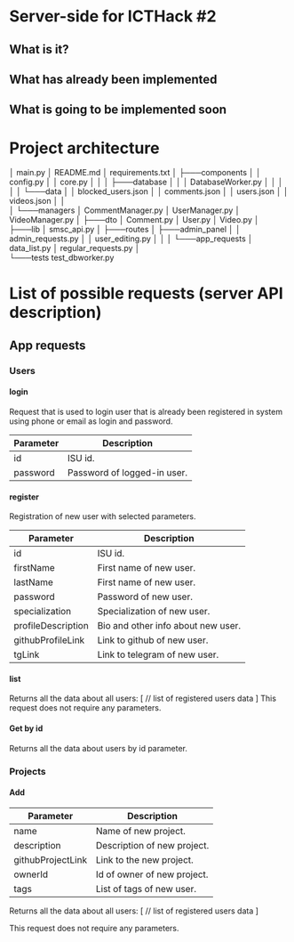 # Server-side for ICTHack #2

## What is it?

## What has already been implemented

## What is going to be implemented soon

# Project architecture
│   main.py
│   README.md
│   requirements.txt
│
├───components
│   │   config.py
│   │   core.py
│   │
│   ├───database
│   │   │   DatabaseWorker.py
│   │   │
│   │   └───data
│   │           blocked_users.json
│   │           comments.json
│   │           users.json
│   │           videos.json
│   │    
│   └───managers
│           CommentManager.py
│           UserManager.py
│           VideoManager.py
│
├───dto
│       Comment.py
│       User.py
│       Video.py
│    
├───lib
│       smsc_api.py
│
├───routes
│   ├───admin_panel
│   │       admin_requests.py
│   │       user_editing.py
│   │
│   └───app_requests
│           data_list.py
│           regular_requests.py
│       
└───tests
test_dbworker.py

# List of possible requests (server API description)

## App requests

### Users

#### login

Request that is used to login user that is already been registered in system using phone or email as login and password.

Parameter | Description
----------|-------
id        | ISU id.
password  | Password of logged-in user.

#### register

Registration of new user with selected parameters.

Parameter          | Description
-------------------|-------
id                 | ISU id.
firstName          | First name of new user.
lastName           | First name of new user.
password           | Password of new user.  
specialization     | Specialization of new user.
profileDescription | Bio and other info about new user.
githubProfileLink  | Link to github of new user.
tgLink             | Link to telegram of new user.

#### list

Returns all the data about all users:
[
// list of registered users data
]
This request does not require any parameters.

#### Get by id

Returns all the data about users by id parameter.

### Projects

#### Add

Parameter          | Description
-------------------|-------
name               | Name of new project.
description        | Description of new project.
githubProjectLink  | Link to the new project.
ownerId            | Id of owner of new project.
tags               | List of tags of new user.

Returns all the data about all users:
[
// list of registered users data
]

This request does not require any parameters.
